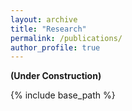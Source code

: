 ```yaml
---
layout: archive
title: "Research"
permalink: /publications/
author_profile: true
---
```


**(Under Construction)**

<!---**Research interests:** Computational complexity, Quantum complexity theory, Quantum algebra --->

<!--- {% if site.author.googlescholar %}
  <div class="wordwrap">You can also find my articles on <a href="{{site.author.googlescholar}}">my Google Scholar profile</a>.</div>
{% endif %} --->

{% include base_path %}

<!--- {% for post in site.publications reversed %}
  {% include archive-single.html %}
{% endfor %}" --->
